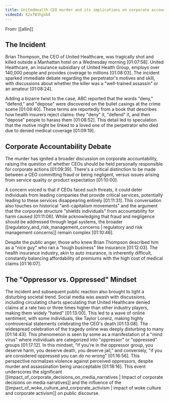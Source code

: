 ```yaml
---
title: UnitedHealth CEO murder and its implications on corporate accountability
videoId: K2xfW3hgxb4
---
```


From: [[allin]] <br/> 

## The Incident
Brian Thompson, the CEO of United Healthcare, was tragically shot and killed outside a Manhattan hotel on a Wednesday morning [01:07:58]. United Healthcare, an insurance subsidiary of United Health Group, employs over 140,000 people and provides coverage to millions [01:08:03]. The incident sparked immediate debate regarding the perpetrator's motives and skill, with discussions about whether the killer was a "well-trained assassin" or an amateur [01:08:24].

Adding a bizarre twist to the case, ABC reported that the words "deny," "defend," and "depose" were discovered on the bullet casings at the crime scene [01:08:40]. These terms are reportedly from a book that describes how health insurers reject claims: they "deny" it, "defend" it, and then "depose" people to harass them [01:08:52]. This detail led to speculation that the motive might be linked to a loved one of the perpetrator who died due to denied medical coverage [01:09:19].

## Corporate Accountability Debate
The murder has ignited a broader discussion on corporate accountability, raising the question of whether CEOs should be held personally responsible for corporate actions [01:09:39]. There's a critical distinction to be made between a CEO committing fraud or being negligent, versus issues arising from service quality or product expectation [01:10:00].

A concern voiced is that if CEOs faced such threats, it could deter individuals from leading companies that provide critical services, potentially leading to these services disappearing entirely [01:11:31]. This conversation also touches on historical "anti-capitalism movements" and the argument that the corporate structure "shields individuals" from accountability for harm caused [01:11:06]. While acknowledging that fraud and negligence should be addressed through legal systems, the broader [[regulatory_and_risk_management_concerns | regulatory and risk management concerns]] remain complex [01:10:46].

Despite the public anger, those who knew Brian Thompson described him as a "nice guy" who ran a "tough business" like insurance [01:12:03]. The health insurance industry, akin to auto insurance, is inherently difficult, constantly balancing affordability of premiums with the high cost of medical claims [01:16:07].

## The "Oppressor vs. Oppressed" Mindset
The incident and subsequent public reaction also brought to light a disturbing societal trend. Social media was awash with discussions, including circulating charts speculating that United Healthcare denied claims at a rate two or three times higher than other industry players, making them widely "hated" [01:13:00]. This led to a wave of online sentiment, with some individuals, like Taylor Lorenz, making highly controversial statements celebrating the CEO's death [01:13:08]. The widespread celebration of the tragedy online was deeply disturbing to many [01:14:43]. This phenomenon is seen by some as a manifestation of a "mind virus" where individuals are categorized into "oppressor" or "oppressed" groups [01:17:12]. In this mindset, "if you're in the oppressor group, you deserve harm, you deserve death, you deserve jail," and conversely, "if you are considered oppressed you can do no wrong" [01:16:56]. This perspective normalizes violence against perceived oppressors, despite murder and assassination being unacceptable [01:18:16]. This event underscores the significant [[impact_of_corporate_decisions_on_media_narratives | Impact of corporate decisions on media narratives]] and the influence of the [[impact_of_woke_culture_and_corporate_activism | impact of woke culture and corporate activism]] on public discourse.